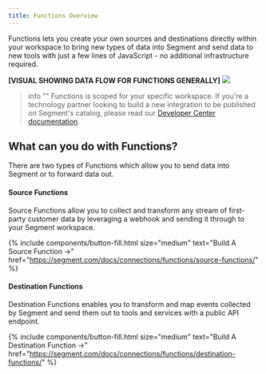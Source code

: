 ```yaml
---
title: Functions Overview
---
```


Functions lets you create your own sources and destinations directly within your workspace to bring new types of data into Segment and send data to new tools with just a few lines of JavaScript - no additional infrastructure required. 

**[VISUAL SHOWING DATA FLOW FOR FUNCTIONS GENERALLY]**
![](images/functions-overview.png)

> info ""
> Functions is scoped for your specific workspace. If you're a technology partner looking to build a new integration to be published on Segment's catalog, please read our [Developer Center documentation](https://segment.com/docs/partners/).


## What can you do with Functions?
There are two types of Functions which allow you to send data into Segment or to forward data out.

#### Source Functions
Source Functions allow you to collect and transform any stream of first-party customer data by leveraging a webhook and sending it through to your Segment workspace.

{% include components/button-fill.html size="medium" text="Build A Source Function ->" href="https://segment.com/docs/connections/functions/source-functions/" %}

#### Destination Functions
Destination Functions enables you to transform and map events collected by Segment and send them out to tools and services with a public API endpoint. 

{% include components/button-fill.html size="medium" text="Build A Destination Function ->" href="https://segment.com/docs/connections/functions/destination-functions/" %}